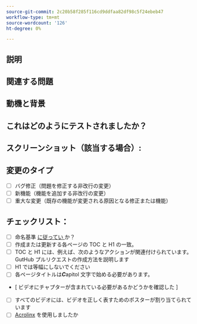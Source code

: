 ```yaml
---
source-git-commit: 2c20b58f285f116cd9ddfaa82df98c5f24ebeb47
workflow-type: tm+mt
source-wordcount: '126'
ht-degree: 0%

---
```

<!--- Provide a general summary of your changes in the Title above -->

## 説明

<!--- Describe your changes in detail -->

## 関連する問題

<!--- This project only accepts pull requests related to open issues -->
<!--- If suggesting a new feature or change, please discuss it in an issue first -->
<!--- If fixing a bug, there should be an issue describing it with steps to reproduce -->
<!--- Please link to the issue here: -->

## 動機と背景

<!--- Why is this change required? What problem does it solve? -->

## これはどのようにテストされましたか？

<!--- Please describe in detail how you tested your changes. -->
<!--- Include details of your testing environment, and the tests you ran to -->
<!--- see how your change affects other areas of the code, etc. -->

## スクリーンショット（該当する場合）:

## 変更のタイプ

<!--- What types of changes does your code introduce? Put an `x` in all the boxes that apply: -->

- [ ] バグ修正（問題を修正する非改行の変更）
- [ ] 新機能（機能を追加する非改行の変更）
- [ ] 重大な変更（既存の機能が変更される原因となる修正または機能）

## チェックリスト：


<!--- Go over all the following points, and put an `x` in all the boxes that apply. -->
<!--- If you're unsure about any of these, don't hesitate to ask. We're here to help! -->

- [ ] 命名基準 [ に従ってい ](https://wiki.corp.adobe.com/display/DMSArchitecture/Naming+Standards) か？
- [ ] 作成または更新する各ページの TOC と H1 の一致。
- [ ] TOC と H1 には、例えば、次のようなアクションが関連付けられています。GutHub プルリクエストの作成方法を説明します
- [ ] H1 では等幅にしないでください
- [ ] 各ページタイトルは***C***apitol 文字で始める必要があります。
- [ ビデオにチャプターが含まれている必要があるかどうかを確認した ]
- [ ] すべてのビデオには、ビデオを正しく表すためのポスターが割り当てられています
- [ ] [Acrolinx](https://experienceleague.corp.adobe.com/docs/authoring-guide-exl/using/style-guide/acrolinx.html) を使用しましたか

